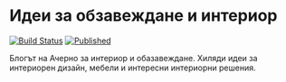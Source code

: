 # Идеи за обзавеждане и интериор
[![Build Status](http://dev.almero.pro/interiorendizain.com/status/build.svg?v4)](http://dev.almero.pro/interiorendizain.com)
[![Published](http://interiorendizain.com/status/published.svg)](http://interiorendizain.com)

Блогът на Ачерно за интериор и обазавеждане. Хиляди идеи за интериорен дизайн, мебели и интересни интериорни решения.
